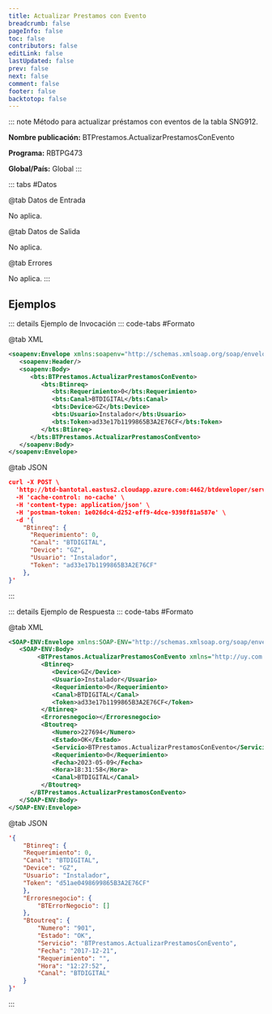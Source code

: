 ```yaml
---
title: Actualizar Prestamos con Evento
breadcrumb: false
pageInfo: false
toc: false
contributors: false
editLink: false
lastUpdated: false
prev: false
next: false
comment: false
footer: false
backtotop: false
---
```


<!-- ABRE DATOS DEL MÉTODO -->
::: note Método para actualizar préstamos con eventos de la tabla SNG912.

**Nombre publicación:** BTPrestamos.ActualizarPrestamosConEvento

**Programa:** RBTPG473

**Global/País:** Global
:::
<!-- CIERRA DATOS DEL MÉTODO -->

<!-- ABRE TABLA DE DATOS -->
::: tabs #Datos 

@tab Datos de Entrada

No aplica.

@tab Datos de Salida

No aplica.

@tab Errores

No aplica.
::: 
<!-- CIERRA TABLA DE DATOS -->

## **Ejemplos**

<!-- ABRE EJEMPLO DE INVOCACIÓN -->
::: details Ejemplo de Invocación 
::: code-tabs #Formato

@tab XML
```xml
<soapenv:Envelope xmlns:soapenv="http://schemas.xmlsoap.org/soap/envelope/" xmlns:bts="http://uy.com.dlya.bantotal/BTSOA/">
   <soapenv:Header/>
   <soapenv:Body>
      <bts:BTPrestamos.ActualizarPrestamosConEvento>
         <bts:Btinreq>
            <bts:Requerimiento>0</bts:Requerimiento>
            <bts:Canal>BTDIGITAL</bts:Canal>
            <bts:Device>GZ</bts:Device>
            <bts:Usuario>Instalador</bts:Usuario>
            <bts:Token>ad33e17b1199865B3A2E76CF</bts:Token>
         </bts:Btinreq>
      </bts:BTPrestamos.ActualizarPrestamosConEvento>
   </soapenv:Body>
</soapenv:Envelope>
```

@tab JSON
```json
curl -X POST \
  'http://btd-bantotal.eastus2.cloudapp.azure.com:4462/btdeveloper/servlet/com.dlya.bantotal.odwsbt_BTPrestamos?ActualizarPrestamosConEvento=' \
  -H 'cache-control: no-cache' \
  -H 'content-type: application/json' \
  -H 'postman-token: 1e026dc4-d252-eff9-4dce-9398f81a587e' \
  -d '{
	"Btinreq": {
      "Requerimiento": 0,
      "Canal": "BTDIGITAL",
      "Device": "GZ",
      "Usuario": "Instalador",
      "Token": "ad33e17b1199865B3A2E76CF"
    },
}'
```
:::
<!-- CIERRA EJEMPLO DE INVOCACIÓN -->

<!-- ABRE EJEMPLO DE RESPUESTA -->
::: details Ejemplo de Respuesta 
::: code-tabs #Formato

@tab XML
```xml
<SOAP-ENV:Envelope xmlns:SOAP-ENV="http://schemas.xmlsoap.org/soap/envelope/" xmlns:xsd="http://www.w3.org/2001/XMLSchema" xmlns:SOAP-ENC="http://schemas.xmlsoap.org/soap/encoding/" xmlns:xsi="http://www.w3.org/2001/XMLSchema-instance">
   <SOAP-ENV:Body>
        <BTPrestamos.ActualizarPrestamosConEvento xmlns="http://uy.com.dlya.bantotal/BTSOA/">
         <Btinreq>
            <Device>GZ</Device>
            <Usuario>Instalador</Usuario>
            <Requerimiento>0</Requerimiento>
            <Canal>BTDIGITAL</Canal>
            <Token>ad33e17b1199865B3A2E76CF</Token>
         </Btinreq>
         <Erroresnegocio></Erroresnegocio>
         <Btoutreq>
            <Numero>227694</Numero>
            <Estado>OK</Estado>
            <Servicio>BTPrestamos.ActualizarPrestamosConEvento</Servicio>
            <Requerimiento>0</Requerimiento>
            <Fecha>2023-05-09</Fecha>
            <Hora>18:31:58</Hora>
            <Canal>BTDIGITAL</Canal>
         </Btoutreq>
      </BTPrestamos.ActualizarPrestamosConEvento>
   </SOAP-ENV:Body>
</SOAP-ENV:Envelope>
```

@tab JSON
```json
'{
	"Btinreq": {
    "Requerimiento": 0,
    "Canal": "BTDIGITAL",
    "Device": "GZ",
    "Usuario": "Instalador",
    "Token": "d51ae0498699865B3A2E76CF"
	},
    "Erroresnegocio": {
        "BTErrorNegocio": []
    },
    "Btoutreq": {
        "Numero": "901",
        "Estado": "OK",
        "Servicio": "BTPrestamos.ActualizarPrestamosConEvento",
        "Fecha": "2017-12-21",
        "Requerimiento": "",
        "Hora": "12:27:52",
        "Canal": "BTDIGITAL"
    }
}'
```
::: 
<!-- CIERRA EJEMPLO DE RESPUESTA -->
